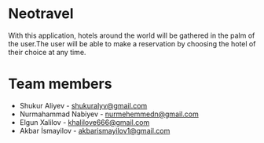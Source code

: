 # Neotravel
With this application, hotels around the world will be gathered in the palm of the user.The user will be able to make a reservation by choosing the hotel of their choice at any time.

# Team members
- Shukur Aliyev - shukuralyv@gmail.com
- Nurmahammad Nabiyev - nurmehemmedn@gmail.com
- Elgun Xalilov - khalilove666@gmail.com
- Akbar İsmayilov - akbarismayilov1@gmail.com
